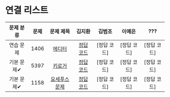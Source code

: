 # 연결 리스트
| 문제 분류 | 문제 | 문제 제목 | 김지환 | 김범조 | 이예은 | ??? |
| :--: | :--: | :--: | :--: | :--: | :--: | :--: | 
| 연습 문제 | 1406 | [에디터](https://www.acmicpc.net/problem/1406) | [정답 코드](/자료구조/solution/1406-김지환.cpp) | [정답 코드] | [정답 코드] | [정답 코드] |
| 기본 문제✔ | 5397 | [키로거](https://www.acmicpc.net/problem/5397) | [정답 코드](/자료구조/solution/5397-김지환.cpp) | [정답 코드] | [정답 코드] | [정답 코드] |
| 기본 문제✔ | 1158 | [요세푸스 문제](https://www.acmicpc.net/problem/1158) | [정답 코드](/자료구조/solution/1158-김지환.cpp) | [정답 코드] | [정답 코드] | [정답 코드] |
